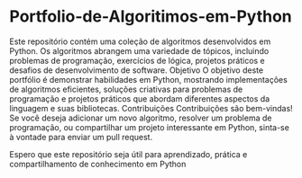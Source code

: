 # Portfolio-de-Algoritimos-em-Python
Este repositório contém uma coleção de algoritmos desenvolvidos em Python. Os algoritmos abrangem uma variedade de tópicos, incluindo problemas de programação, exercícios de lógica, projetos práticos e desafios de desenvolvimento de software.
Objetivo
O objetivo deste portfólio é demonstrar habilidades em Python, mostrando implementações de algoritmos eficientes, soluções criativas para problemas de programação e projetos práticos que abordam diferentes aspectos da linguagem e suas bibliotecas.
Contribuições
Contribuições são bem-vindas! Se você deseja adicionar um novo algoritmo, resolver um problema de programação, ou compartilhar um projeto interessante em Python, sinta-se à vontade para enviar um pull request.

Espero que este repositório seja útil para aprendizado, prática e compartilhamento de conhecimento em Python
